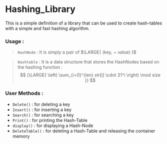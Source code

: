 # Hashing_Library
This is a simple definition of a library that can be used to create hash-tables with a simple and fast hashing algorithm.
### Usage :
 > ``` HashNode ``` : It is simply a pair of $\LARGE{ (key, ~ value) }$
 
 > ```Hashtable``` : It is a data structure that stores the HashNodes based on the hashing function : $$ {\LARGE{ \left(  \sum_{i=0}^{len} str[i] \cdot 31^i  \right)  \mod size }} $$

### User Methods :
- ```Delete()``` : for deleting a key
- ```Insert()``` : for inserting a key
- ```Search()``` : for searching a key
- ```Print()``` : for printing the Hash-Table
- ```display()``` : for displaying a Hash-Node
- ```DeleteTable()``` : for deleting a Hash-Table and releasing the container memory
